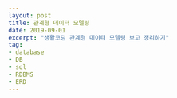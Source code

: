 ```yaml
---
layout: post
title: 관계형 데이터 모델링
date: 2019-09-01
excerpt: "생활코딩 관계형 데이터 모델링 보고 정리하기"
tag:
- database
- DB
- sql
- RDBMS
- ERD
---
```



